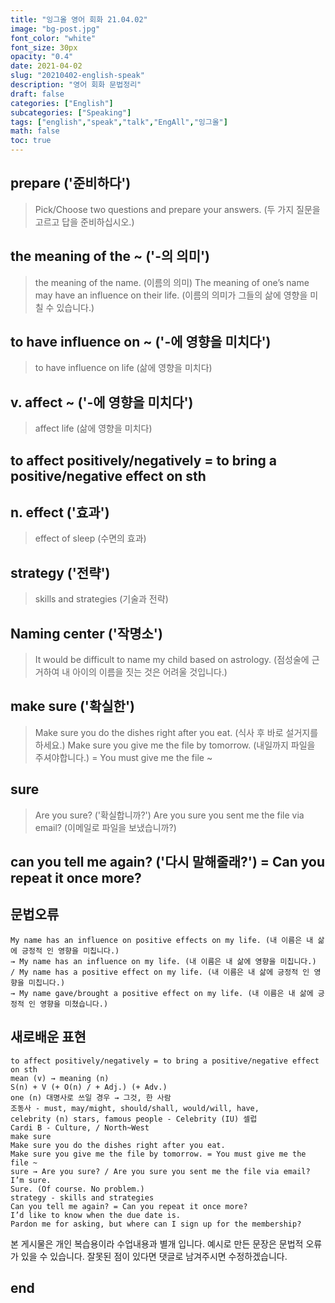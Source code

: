 ```yaml
---
title: "잉그올 영어 회화 21.04.02"
image: "bg-post.jpg"
font_color: "white"
font_size: 30px
opacity: "0.4"
date: 2021-04-02
slug: "20210402-english-speak"
description: "영어 회화 문법정리"
draft: false
categories: ["English"]    
subcategories: ["Speaking"]
tags: ["english","speak","talk","EngAll","잉그올"]
math: false
toc: true
---
```


## prepare ('준비하다')
> Pick/Choose two questions and prepare your answers. (두 가지 질문을 고르고 답을 준비하십시오.)

## the meaning of the ~ ('-의 의미')
> the meaning of the name. (이름의 의미)
> The meaning of one’s name may have an influence on their life. (이름의 의미가 그들의 삶에 영향을 미칠 수 있습니다.)

## to have influence on ~ ('-에 영향을 미치다')
> to have influence on life (삶에 영향을 미치다)

## v. affect ~ ('-에 영향을 미치다')
> affect life (삶에 영향을 미치다)

## to affect positively/negatively = to bring a positive/negative effect on sth

## n. effect ('효과')
>  effect of sleep (수면의 효과)

## strategy ('전략') 
> skills and strategies (기술과 전략)

## Naming center ('작명소')
> It would be difficult to name my child based on astrology. (점성술에 근거하여 내 아이의 이름을 짓는 것은 어려울 것입니다.)

## make sure ('확실한')
> Make sure you do the dishes right after you eat. (식사 후 바로 설거지를하세요.)
> Make sure you give me the file by tomorrow. (내일까지 파일을 주셔야합니다.) = You must give me the file ~

## sure 
> Are you sure? ('확실합니까?') 
> Are you sure you sent me the file via email? (이메일로 파일을 보냈습니까?)

## can you tell me again? ('다시 말해줄래?') = Can you repeat it once more?

## 문법오류

```
My name has an influence on positive effects on my life. (내 이름은 내 삶에 긍정적 인 영향을 미칩니다.)
→ My name has an influence on my life. (내 이름은 내 삶에 영향을 미칩니다.)
/ My name has a positive effect on my life. (내 이름은 내 삶에 긍정적 인 영향을 미칩니다.)
→ My name gave/brought a positive effect on my life. (내 이름은 내 삶에 긍정적 인 영향을 미쳤습니다.)
```


## 새로배운 표현
```
to affect positively/negatively = to bring a positive/negative effect on sth
mean (v) → meaning (n)
S(n) + V (+ O(n) / + Adj.) (+ Adv.)
one (n) 대명사로 쓰일 경우 → 그것, 한 사람
조동사 - must, may/might, should/shall, would/will, have, 
celebrity (n) stars, famous people - Celebrity (IU) 셀럽
Cardi B - Culture, / North~West
make sure
Make sure you do the dishes right after you eat.
Make sure you give me the file by tomorrow. = You must give me the file ~
sure → Are you sure? / Are you sure you sent me the file via email?
I’m sure.
Sure. (Of course. No problem.)
strategy - skills and strategies
Can you tell me again? = Can you repeat it once more?
I’d like to know when the due date is.
Pardon me for asking, but where can I sign up for the membership?
```

본 게시물은 개인 복습용이라 수업내용과 별개 입니다.
예시로 만든 문장은 문법적 오류가 있을 수 있습니다. 
잘못된 점이 있다면 댓글로 남겨주시면 수정하겠습니다. 


## end